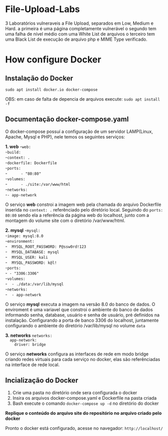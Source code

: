 # File-Upload-Labs

3 Laboratórios vulneraveis a File Upload, separados em Low, Medium e Hard.
a primeira é uma página completamente vulnerável
o segundo tem uma falha de nível médio com uma White List de arquivos
o terceiro tem uma Black List de execução de arquivo php e MIME Type verificado.

# How configure Docker
## Instalação do Docker
`sudo apt install docker.io docker-compose`

OBS: em caso de falta de depencia de arquivos execute:
`sudo apt install -f`

## Documentação docker-compose.yaml
O docker-compose possuí a configuração de um servidor LAMP(Linux, Apache, Mysql e PHP), nele temos os seguintes serviços:

**1. web**
-`web:`<br />
-`build:`<br />
-`context: .`<br />
-`dockerfile: Dockerfile`<br />
-`ports:`<br />
-`      - "80:80"`<br />
-`volumes:`<br />
-`      - ./site:/var/www/html`<br />
-`networks:`<br />
-`- app-network`<br />

O serviço **web** constroi a imagem web pela chamada do arquivo Dockerfile inserida no `context: .` referênciado pelo diretório local.
Seguindo do `ports: 80:80` sendo ela a referência da página web do localhost, junto com a montagem do volume site com o diretório /var/www/html.

**2. mysql**
  -`mysql:`<br />
    -`image: mysql:8.0`<br />
    -`environment:`<br />
    -`  MYSQL_ROOT_PASSWORD: P@ssw0rd!123`<br />
    -`  MYSQL_DATABASE: mysql`<br />
    -`  MYSQL_USER: kali`<br />
    -`  MYSQL_PASSWORD: k@l!`<br />
    -`ports:`<br />
    -` - "3306:3306"`<br />
    -`volumes:`<br />
    -`  - ./data:/var/lib/mysql`<br />
    -`networks:`<br />
    -`  - app-network`<br />
  
O serviço **mysql** executa a imagem na versão 8.0 do banco de dados.
O enviroment é uma variavel que constroi o ambiente do banco de dados informando senha, database, usuário e senha de usuário, pré definidos na instalação.
Configurando a porta de banco 3306 do localhost, juntamente configurando o ambiente do diretório /var/lib/mysql no volume `data`

  **3. networks**
  `networks:`<br />
  `  app-network:`<br />
  `    driver: bridge`<br />
  
O serviço **networks** configura as interfaces de rede em modo bridge criando redes virtuais para cada serviço no docker, elas são referênciadas na interface de rede local.

## Incialização do Docker
1. Crie uma pasta no diretório onde sera configurada o docker
2. Insira os arquivos docker-compose.yaml e Dockerfile na pasta criada
3. Bash execute o comando `docker-compose up -d` no diretório do docker

**Replique o conteúdo do arquivo site do repositório no arquivo criado pelo docker**

Pronto o docker está configurado, acesse no navegador:
`http://localhost/`



